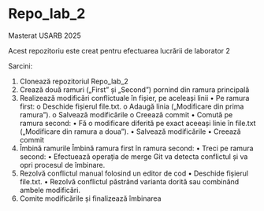# Repo_lab_2
Masterat USARB 2025

Acest repozitoriu este creat pentru efectuarea lucrării de laborator 2

Sarcini:
1. Clonează repozitoriul Repo_lab_2
2. Crează două ramuri („First” și „Second”) pornind din ramura principală
3. Realizează modificări conflictuale în fișier, pe aceleași linii
•	Pe ramura first:
  o	Deschide fișierul file.txt.
  o	Adaugă linia („Modificare din prima ramura”).
  o	Salvează modificările
  o	Creează commit
•	Comută pe ramura second:
  •	Fă o modificare diferită pe exact aceeași linie în file.txt („Modificare din ramura a doua”).
  •	Salvează modificările
  •	Creează commit
4. Îmbină ramurile
Îmbină ramura first în ramura second:
  •	Treci pe ramura second:
  •	Efectuează operația de merge
Git va detecta conflictul și va opri procesul de îmbinare.
5. Rezolvă conflictul manual folosind un editor de cod
  •	Deschide fișierul file.txt.
  •	Rezolvă conflictul păstrând varianta dorită sau combinând ambele modificări.
6. Comite modificările și finalizează îmbinarea

